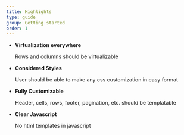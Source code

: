 ```yaml
---
title: Highlights
type: guide
group: Getting started
order: 1
---
```



<ul class="features">
	<li>
		<div class="image-virtualize"></div>
		<div class="description">
			<strong>Virtualization everywhere</strong>
			<p>Rows and columns should be virtualizable</p>
		</div>
	</li>
	<li>
		<div class="image-css"></div>
		<div class="description">
			<strong>Considered Styles</strong>
			<p>User should be able to make any css customization in easy format</p>
		</div>
	</li>
	<li>
		<div class="image-custom"></div>
		<div class="description">
			<strong>Fully Customizable</strong>
			<p>Header, cells, rows, footer, pagination, etc. should be templatable</p>
		</div>
	</li>
	<li>
		<div class="image-js"></div>
		<div class="description">
			<strong>Clear Javascript</strong>
			<p>No html templates in javascript</p>
		</div>
	</li>
</ul>